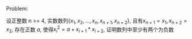 Problem:

设正整数 n >= 4, 实数数列$\{x_{1},x_{2}, ... , x_{n}, x_{n+1}, x_{n+2}\}$, 且有$x_{n+1} = x_{1}, x_{n+2} = x_{2}$, 存在正数 $a$, 使得$x_{i}^2 = a + x_{i+1} * x_{i+2}$, 证明数列中至少有两个为负数 